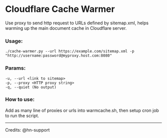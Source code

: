 # Cloudflare Cache Warmer
Use proxy to send http request to URLs defined by sitemap.xml, helps warming up the main document cache in Cloudflare server.

### Usage:
```
./cache-warmer.py --url https://example.com/sitemap.xml -p "http://username:password@myproxy.host.com:8080"
```

### Params:
```
-u, --url <link to sitemap>
-p, --proxy <HTTP proxy string>
-q, --quiet (No output)
```

### How to use:
Add as many line of proxies or urls into warmcache.sh, then setup cron job to run the script.


---
Credits: @hn-support
